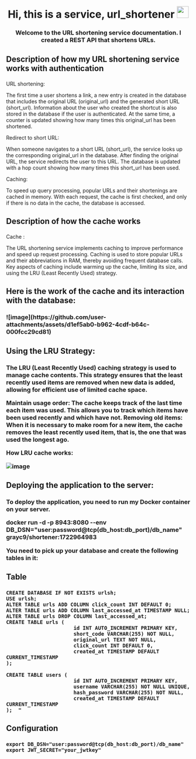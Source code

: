 <h1 align="center">Hi, this is a service, url_shortener <a a </a> 
<img src="https://github.com/blackcater/blackcater/raw/main/images/Hi.gif" height="32"/></h1>
<h3 align="center"> Welcome to the URL shortening service documentation. I created a REST API that shortens URLs.</h3>

<h3 align="left" style="font-size: 1.5em;"> Description of how my URL shortening service works with authentication </h3>
<p align="left">URL shortening:

The first time a user shortens a link, a new entry is created in the database that includes the original URL (original_url) and the generated short URL (short_url).
Information about the user who created the shortcut is also stored in the database if the user is authenticated.
At the same time, a counter is updated showing how many times this original_url has been shortened.

Redirect to short URL:

When someone navigates to a short URL (short_url), the service looks up the corresponding original_url in the database.
After finding the original URL, the service redirects the user to this URL.
The database is updated with a hop count showing how many times this short_url has been used.

Caching:

To speed up query processing, popular URLs and their shortenings are cached in memory.
With each request, the cache is first checked, and only if there is no data in the cache, the database is accessed.</p>

<h3 align="left" style="font-size: 1.5em;"> Description of how the cache works </h3>
<p align="left">Cache :
  
The URL shortening service implements caching to improve performance and speed up request processing. Caching is used to store popular URLs and their abbreviations in RAM, thereby avoiding frequent database calls. Key aspects of caching include warming up the cache, limiting its size, and using the LRU (Least Recently Used) strategy.


<h3 align="left" style="font-size: 1.5em;">Here is the work of the cache and its interaction with the database: <h3>
![image](https://github.com/user-attachments/assets/d1ef5ab0-b962-4cdf-b64c-000fcc29cd81)

<h3 align="left" style="font-size: 1.5em;">Using the LRU Strategy:<h3>
The LRU (Least Recently Used) caching strategy is used to manage cache contents. This strategy ensures that the least recently used items are removed when new data is added, allowing for efficient use of limited cache space.

Maintain usage order: The cache keeps track of the last time each item was used. This allows you to track which items have been used recently and which have not.
Removing old items: When it is necessary to make room for a new item, the cache removes the least recently used item, that is, the one that was used the longest ago.

How LRU cache works:

![image](https://github.com/user-attachments/assets/edc65c19-46e2-42f2-93b5-09e702269073)


<h3 align="left" style="font-size: 1.5em;">Deploying the application to the server:<h3>

To deploy the application, you need to run my Docker container on your server.

docker run -d -p 8943:8080 --env DB_DSN="user:password@tcp(db_host:db_port)/db_name" grayc9/shortener:1722964983

You need to pick up your database and create the following tables in it:

<h3 align="left" style="font-size: 1.5em;">Table<h3>

```shell
CREATE DATABASE IF NOT EXISTS urlsh;
USE urlsh;
ALTER TABLE urls ADD COLUMN click_count INT DEFAULT 0;
ALTER TABLE urls ADD COLUMN last_accessed_at TIMESTAMP NULL;
ALTER TABLE urls DROP COLUMN last_accessed_at;
CREATE TABLE urls (
                      id INT AUTO_INCREMENT PRIMARY KEY,
                      short_code VARCHAR(255) NOT NULL,
                      original_url TEXT NOT NULL,
                      click_count INT DEFAULT 0,
                      created_at TIMESTAMP DEFAULT CURRENT_TIMESTAMP
);

CREATE TABLE users (
                      id INT AUTO_INCREMENT PRIMARY KEY,
                      username VARCHAR(255) NOT NULL UNIQUE,
                      hash_password VARCHAR(255) NOT NULL,
                      created_at TIMESTAMP DEFAULT CURRENT_TIMESTAMP
);  "
```

</p>

<h3 align="left" style="font-size: 1.5em;">Configuration<h3>

```shell
export DB_DSN="user:password@tcp(db_host:db_port)/db_name"
export JWT_SECRET="your_jwtkey"
```
